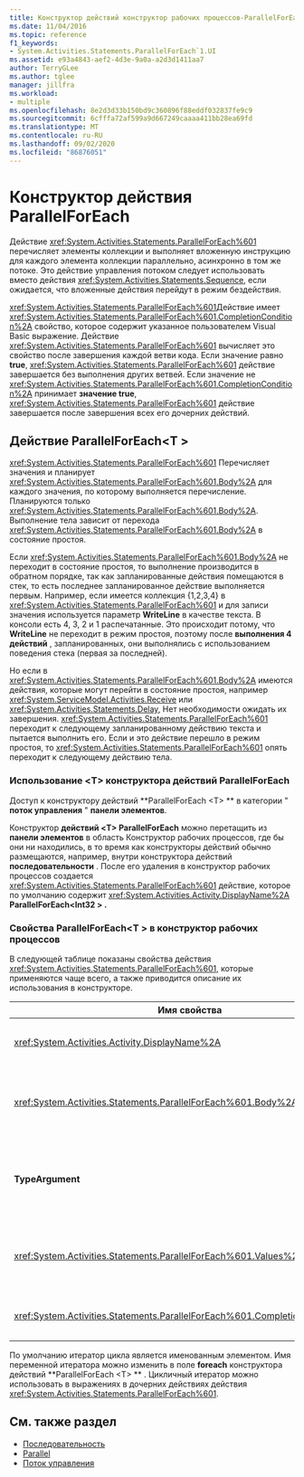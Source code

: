 ```yaml
---
title: Конструктор действий конструктор рабочих процессов-ParallelForEach &lt; T &gt;
ms.date: 11/04/2016
ms.topic: reference
f1_keywords:
- System.Activities.Statements.ParallelForEach`1.UI
ms.assetid: e93a4843-aef2-4d3e-9a0a-a2d3d1411aa7
author: TerryGLee
ms.author: tglee
manager: jillfra
ms.workload:
- multiple
ms.openlocfilehash: 8e2d3d33b150bd9c360896f88eddf032837fe9c9
ms.sourcegitcommit: 6cfffa72af599a9d667249caaaa411bb28ea69fd
ms.translationtype: MT
ms.contentlocale: ru-RU
ms.lasthandoff: 09/02/2020
ms.locfileid: "86876051"
---
```

# <a name="parallelforeach-activity-designer"></a>Конструктор действия ParallelForEach

Действие <xref:System.Activities.Statements.ParallelForEach%601> перечисляет элементы коллекции и выполняет вложенную инструкцию для каждого элемента коллекции параллельно, асинхронно в том же потоке. Это действие управления потоком следует использовать вместо действия <xref:System.Activities.Statements.Sequence>, если ожидается, что вложенные действия перейдут в режим бездействия.

<xref:System.Activities.Statements.ParallelForEach%601>Действие имеет <xref:System.Activities.Statements.ParallelForEach%601.CompletionCondition%2A> свойство, которое содержит указанное пользователем Visual Basic выражение. Действие <xref:System.Activities.Statements.ParallelForEach%601> вычисляет это свойство после завершения каждой ветви кода. Если значение равно **true**, <xref:System.Activities.Statements.ParallelForEach%601> действие завершается без выполнения других ветвей. Если значение не <xref:System.Activities.Statements.ParallelForEach%601.CompletionCondition%2A> принимает **значение true**, <xref:System.Activities.Statements.ParallelForEach%601> действие завершается после завершения всех его дочерних действий.

## <a name="the-parallelforeacht-activity"></a>Действие ParallelForEach<T \>

<xref:System.Activities.Statements.ParallelForEach%601> Перечисляет значения и планирует <xref:System.Activities.Statements.ParallelForEach%601.Body%2A> для каждого значения, по которому выполняется перечисление. Планируются только <xref:System.Activities.Statements.ParallelForEach%601.Body%2A>. Выполнение тела зависит от перехода <xref:System.Activities.Statements.ParallelForEach%601.Body%2A> в состояние простоя.

Если <xref:System.Activities.Statements.ParallelForEach%601.Body%2A> не переходит в состояние простоя, то выполнение производится в обратном порядке, так как запланированные действия помещаются в стек, то есть последнее запланированное действие выполняется первым. Например, если имеется коллекция {1,2,3,4} в <xref:System.Activities.Statements.ParallelForEach%601> и для записи значения используется параметр **WriteLine** в качестве текста. В консоли есть 4, 3, 2 и 1 распечатанные. Это происходит потому, что **WriteLine** не переходит в режим простоя, поэтому после **выполнения 4 действий** , запланированных, они выполнялись с использованием поведения стека (первая за последней).

Но если в <xref:System.Activities.Statements.ParallelForEach%601.Body%2A> имеются действия, которые могут перейти в состояние простоя, например <xref:System.ServiceModel.Activities.Receive> или <xref:System.Activities.Statements.Delay>, Нет необходимости ожидать их завершения. <xref:System.Activities.Statements.ParallelForEach%601> переходит к следующему запланированному действию текста и пытается выполнить его. Если и это действие перешло в режим простоя, то <xref:System.Activities.Statements.ParallelForEach%601> опять переходит к следующему действию тела.

### <a name="using-the-parallelforeacht-activity-designer"></a>Использование \<T> конструктора действий ParallelForEach

Доступ к конструктору действий **ParallelForEach \<T> ** в категории " **поток управления** " **панели элементов**.

Конструктор **действий \<T> ParallelForEach** можно перетащить из **панели элементов** в область Конструктор рабочих процессов, где бы они ни находились, в то время как конструкторы действий обычно размещаются, например, внутри конструктора действий **последовательности** . После его удаления в конструктор рабочих процессов создается <xref:System.Activities.Statements.ParallelForEach%601> действие, которое по умолчанию содержит <xref:System.Activities.Activity.DisplayName%2A> **ParallelForEach<Int32 \> .**

### <a name="parallelforeacht-properties-in-the-workflow-designer"></a>Свойства ParallelForEach<T \> в конструктор рабочих процессов

В следующей таблице показаны свойства действия <xref:System.Activities.Statements.ParallelForEach%601>, которые применяются чаще всего, а также приводится описание их использования в конструкторе.

|Имя свойства|Обязательно|Использование|
|-|--------------|-|
|<xref:System.Activities.Activity.DisplayName%2A>|Неверно|Указывает понятное отображаемое имя действия конструктора в заголовке. Значение по умолчанию **— \<Int32> ParallelForEach**. Значение можно дополнительно изменить в сетке **свойств** или непосредственно в заголовке конструктора операций.|
|<xref:System.Activities.Statements.ParallelForEach%601.Body%2A>|Неверно|Действие, выполняемое для каждого элемента в коллекции. Чтобы добавить <xref:System.Activities.Statements.ParallelForEach%601.Body%2A> действие, перетащите действие из области элементов в поле **текст** в конструкторе действия **ParallelForEach \<T> ** с текстом подсказки "перетащите действие сюда".|
|**TypeArgument**|Верно|Тип элементов в <xref:System.Activities.Statements.ParallelForEach%601.Values%2A> коллекции, заданном универсальным параметром *T*. По умолчанию **TypeArgument** имеет значение **Int32**. Чтобы изменить тип T в конструкторе действий **ParallelForEach<\> T** , измените значение поля со списком **TypeArgument** в сетке свойств.|
|<xref:System.Activities.Statements.ParallelForEach%601.Values%2A>|Верно|Коллекция элементов для итерации. Чтобы задать <xref:System.Activities.Statements.ParallelForEach%601.Values%2A> , введите Visual Basic выражение в поле **значения** в конструкторе действий **foreach<T \> ** в поле с текстом подсказки "введите выражение VB" или в поле " **значения** " в окне " **Свойства** ".|
|<xref:System.Activities.Statements.ParallelForEach%601.CompletionCondition%2A>||Оценивается после каждого выполнения итерации. Если результат оценки равен true, то запланированные ожидающие итерации отменяются. Если это свойство не задано, все запланированные инструкции выполняются до завершения.|

По умолчанию итератор цикла является именованным элементом. Имя переменной итератора можно изменить в поле **foreach** конструктора действий **ParallelForEach \<T> ** . Цикличный итератор можно использовать в выражениях в дочерних действиях действия <xref:System.Activities.Statements.ParallelForEach%601>.

## <a name="see-also"></a>См. также раздел

- [Последовательность](../workflow-designer/sequence-activity-designer.md)
- [Parallel](../workflow-designer/parallel-activity-designer.md)
- [Поток управления](../workflow-designer/control-flow-activity-designers.md)
